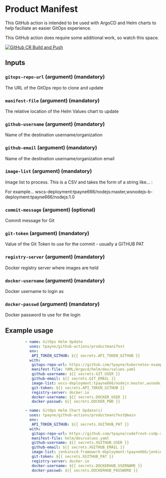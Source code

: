 # Product Manifest

This GitHub action is intended to be used with ArgoCD and Helm charts to help faciliate an easier GitOps experience.

This GitHub action does require some additional work, so watch this space.

[![GitHub CR Build and Push](https://github.com/tpayne/github-actions/actions/workflows/docker-image.yml/badge.svg?branch=main&event=push)](https://github.com/tpayne/github-actions/actions/workflows/docker-image.yml)

## Inputs
### `gitops-repo-url` (argument) (mandatory)
The URL of the GitOps repo to clone and update

### `manifest-file` (argument) (mandatory)
The relative location of the Helm Values chart to update

### `github-username` (argument) (mandatory)
Name of the destination username/organization

### `github-email` (argument) (mandatory)
Name of the destination username/organization email

### `image-list` (argument) (mandatory)
Image list to process. This is a CSV and takes the form of a string like...
   <helmChartName>:<dockerImage>

For example...
   wscs-deployment:tpayne666/nodejs:master,wsnodejs-b-deployment:tpayne666/nodejs:1.0   

### `commit-message` (argument) (optional)
Commit message for Git

### `git-token` (argument) (mandatory)
Value of the Git Token to use for the commit - usually a GITHUB PAT 

### `registry-server` (argument) (mandatory)
Docker registry server where images are held
  
### `docker-username` (argument) (mandatory)
Docker username to login as

### `docker-passwd` (argument) (mandatory)
Docker password to use for the login

## Example usage
```yaml
         - name: GitOps Helm Update
           uses: tpayne/github-actions/productmanifest
           env:
            API_TOKEN_GITHUB: ${{ secrets.API_TOKEN_GITHUB }}
           with:
            gitops-repo-url: https://github.com/tpayne/kubernetes-examples
            manifest-file: YAML/Argocd/helm/dev/values.yaml
            github-username: ${{ secrets.GIT_USER }}
            github-email: ${{ secrets.GIT_EMAIL }}
            image-list: wscs-deployment:tpayne666/nodejs:master,wsnodejs-b-deployment:tpayne666/nodejs:1.0 
            git-token: ${{ secrets.API_TOKEN_GITHUB }}
            registry-server: docker.io
            docker-username: ${{ secrets.DOCKER_USER }}
            docker-passwd: ${{ secrets.DOCKER_PWD }}

         - name: GitOps Helm Chart Update(s)
           uses: tpayne/github-actions/productmanifest@main
           env:
            API_TOKEN_GITHUB: ${{ secrets.XGITHUB_PAT }}
           with:
            gitops-repo-url: https://github.com/tpayne/codefresh-csdp-samples
            manifest-file: helm/dev/values.yaml
            github-username: ${{ secrets.XGITHUB_USER }}
            github-email: ${{ secrets.XGITHUB_EMAIL }}
            image-list: jenkinscd-framework-deployment:tpayne666/jenkinsdsl:latest
            git-token: ${{ secrets.XGITHUB_PAT }}
            registry-server: docker.io
            docker-username: ${{ secrets.DOCKERHUB_USERNAME }}
            docker-passwd: ${{ secrets.DOCKERHUB_PASSWORD }}

```
